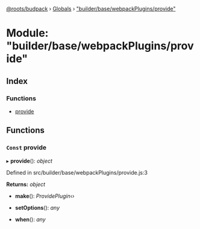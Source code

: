 [@roots/budpack](../README.md) › [Globals](../globals.md) › ["builder/base/webpackPlugins/provide"](_builder_base_webpackplugins_provide_.md)

# Module: "builder/base/webpackPlugins/provide"

## Index

### Functions

* [provide](_builder_base_webpackplugins_provide_.md#const-provide)

## Functions

### `Const` provide

▸ **provide**(): *object*

Defined in src/builder/base/webpackPlugins/provide.js:3

**Returns:** *object*

* **make**(): *ProvidePlugin‹›*

* **setOptions**(): *any*

* **when**(): *any*
